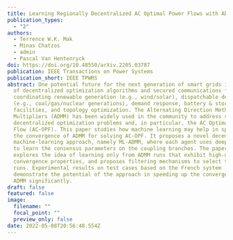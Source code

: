 ```yaml
---
title: Learning Regionally Decentralized AC Optimal Power Flows with ADMM
publication_types:
  - "2"
authors:
  - Terrence W.K. Mak
  - Minas Chatzos
  - admin
  - Pascal Van Hentenryck
doi: https://doi.org/10.48550/arXiv.2205.03787
publication: IEEE Transactions on Power Systems
publication_short: IEEE TPWRS
abstract: One potential future for the next generation of smart grids is the use
  of decentralized optimization algorithms and secured communications for
  coordinating renewable generation (e.g., wind/solar), dispatchable devices
  (e.g., coal/gas/nuclear generations), demand response, battery & storage
  facilities, and topology optimization. The Alternating Direction Method of
  Multipliers (ADMM) has been widely used in the community to address such
  decentralized optimization problems and, in particular, the AC Optimal Power
  Flow (AC-OPF). This paper studies how machine learning may help in speeding up
  the convergence of ADMM for solving AC-OPF. It proposes a novel decentralized
  machine-learning approach, namely ML-ADMM, where each agent uses deep learning
  to learn the consensus parameters on the coupling branches. The paper also
  explores the idea of learning only from ADMM runs that exhibit high-quality
  convergence properties, and proposes filtering mechanisms to select these
  runs. Experimental results on test cases based on the French system
  demonstrate the potential of the approach in speeding up the convergence of
  ADMM significantly.
draft: false
featured: false
image:
  filename: ""
  focal_point: ""
  preview_only: false
date: 2022-05-08T20:56:48.554Z
---
```


